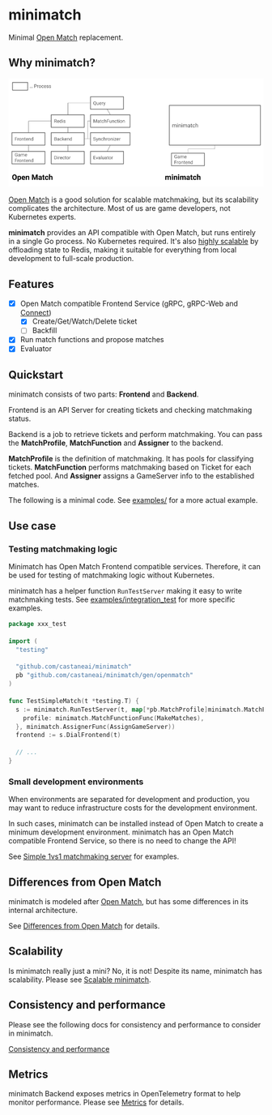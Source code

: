 # minimatch

Minimal [Open Match](https://open-match.dev/) replacement.

## Why minimatch?

![](./overview.png)

[Open Match](https://open-match.dev/) is a good solution for scalable matchmaking, but its scalability complicates the architecture.
Most of us are game developers, not Kubernetes experts.

**minimatch** provides an API compatible with Open Match, but runs entirely in a single Go process. No Kubernetes required. 
It's also [highly scalable](./docs/scalable.md) by offloading state to Redis,
making it suitable for everything from local development to full-scale production.

## Features

- [x] Open Match compatible Frontend Service (gRPC, gRPC-Web and [Connect](https://connectrpc.com/docs/protocol/))
  - [x] Create/Get/Watch/Delete ticket
  - [ ] Backfill
- [x] Run match functions and propose matches
- [x] Evaluator

## Quickstart

minimatch consists of two parts: **Frontend** and **Backend**.

Frontend is an API Server for creating tickets and checking matchmaking status.

Backend is a job to retrieve tickets and perform matchmaking.
You can pass the **MatchProfile**,
**MatchFunction** and **Assigner** to the backend.

**MatchProfile** is the definition of matchmaking. It has pools for classifying tickets.
**MatchFunction** performs matchmaking based on Ticket for each fetched pool.
And **Assigner** assigns a GameServer info to the established matches.

The following is a minimal code. See [examples/](./examples) for a more actual example.

## Use case

### Testing matchmaking logic

Minimatch has Open Match Frontend compatible services.
Therefore, it can be used for testing of matchmaking logic without Kubernetes.

minimatch has a helper function `RunTestServer` making it easy to write matchmaking tests.
See [examples/integration_test](./examples/integration_test/integration_test.go) for more specific examples.

```go
package xxx_test

import (
  "testing"

  "github.com/castaneai/minimatch"
  pb "github.com/castaneai/minimatch/gen/openmatch"
)

func TestSimpleMatch(t *testing.T) {
  s := minimatch.RunTestServer(t, map[*pb.MatchProfile]minimatch.MatchFunction{
    profile: minimatch.MatchFunctionFunc(MakeMatches),
  }, minimatch.AssignerFunc(AssignGameServer))
  frontend := s.DialFrontend(t)

  // ...
}
```

### Small development environments

When environments are separated for development and production,
you may want to reduce infrastructure costs for the development environment.

In such cases, minimatch can be installed instead of Open Match to create a minimum development environment.
minimatch has an Open Match compatible Frontend Service, so there is no need to change the API!

See [Simple 1vs1 matchmaking server](./examples/simple1vs1/simple1vs1.go) for examples.

## Differences from Open Match

minimatch is modeled after [Open Match](https://github.com/googleforgames/open-match),
but has some differences in its internal architecture.

See [Differences from Open Match](./docs/differences.md) for details.


## Scalability

Is minimatch really just a mini? No, it is not! Despite its name, minimatch has scalability.
Please see [Scalable minimatch](./docs/scalable.md).

## Consistency and performance

Please see the following docs for consistency and performance to consider in minimatch.

[Consistency and performance](./docs/consistency.md)

## Metrics 

minimatch Backend exposes metrics in OpenTelemetry format to help monitor performance.
Please see [Metrics](./docs/metrics.md) for details.
